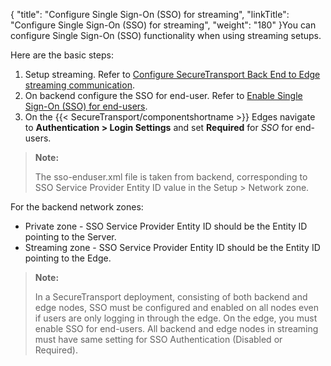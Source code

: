 {
    "title": "Configure Single Sign-On (SSO) for streaming",
    "linkTitle": "Configure Single Sign-On (SSO) for streaming",
    "weight": "180"
}You can configure Single Sign-On (SSO) functionality when using streaming setups.

Here are the basic steps:

1.  Setup streaming. Refer to <a href="../../c_st_setup/t_st_stream_edge_backend" class="MCXref xref">Configure SecureTransport Back End to Edge streaming communication</a>.
2.  On backend configure the SSO for end-user. Refer to <a href="../c_st_enable_sso_endusers#Enable2" class="MCXref xref">Enable Single Sign-On (SSO) for end-users</a>.
3.  On the {{< SecureTransport/componentshortname >}} Edges navigate to **Authentication > Login Settings** and set **Required** for *SSO* for end-users.

> **Note:**
>
> The sso-enduser.xml file is taken from backend, corresponding to SSO Service Provider Entity ID value in the Setup &gt; Network zone.

For the backend network zones:

-   Private zone - SSO Service Provider Entity ID should be the Entity ID pointing to the Server.
-   Streaming zone - SSO Service Provider Entity ID should be the Entity ID pointing to the Edge.  

> **Note:**
>
> In a SecureTransport deployment, consisting of both backend and edge nodes, SSO must be configured and enabled on all nodes even if users are only logging in through the edge. On the edge, you must enable SSO for end-users. All backend and edge nodes in streaming must have same setting for SSO Authentication (Disabled or Required).
